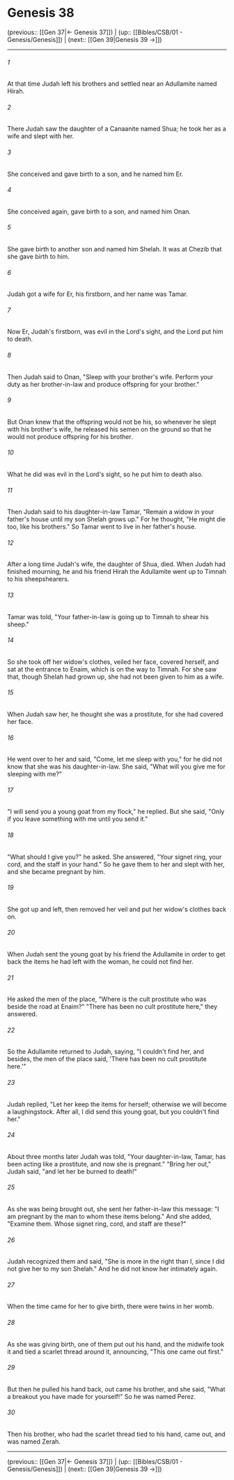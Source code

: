 # Genesis 38

(previous:: [[Gen 37|← Genesis 37]]) | (up:: [[Bibles/CSB/01 - Genesis/Genesis]]) | (next:: [[Gen 39|Genesis 39 →]])

***


###### 1 
At that time Judah left his brothers and settled near an Adullamite named Hirah. 

###### 2 
There Judah saw the daughter of a Canaanite named Shua; he took her as a wife and slept with her. 

###### 3 
She conceived and gave birth to a son, and he named him Er. 

###### 4 
She conceived again, gave birth to a son, and named him Onan. 

###### 5 
She gave birth to another son and named him Shelah. It was at Chezib that she gave birth to him. 

###### 6 
Judah got a wife for Er, his firstborn, and her name was Tamar. 

###### 7 
Now Er, Judah's firstborn, was evil in the Lord's sight, and the Lord put him to death. 

###### 8 
Then Judah said to Onan, "Sleep with your brother's wife. Perform your duty as her brother-in-law and produce offspring for your brother." 

###### 9 
But Onan knew that the offspring would not be his, so whenever he slept with his brother's wife, he released his semen on the ground so that he would not produce offspring for his brother. 

###### 10 
What he did was evil in the Lord's sight, so he put him to death also. 

###### 11 
Then Judah said to his daughter-in-law Tamar, "Remain a widow in your father's house until my son Shelah grows up." For he thought, "He might die too, like his brothers." So Tamar went to live in her father's house. 

###### 12 
After a long time Judah's wife, the daughter of Shua, died. When Judah had finished mourning, he and his friend Hirah the Adullamite went up to Timnah to his sheepshearers. 

###### 13 
Tamar was told, "Your father-in-law is going up to Timnah to shear his sheep." 

###### 14 
So she took off her widow's clothes, veiled her face, covered herself, and sat at the entrance to Enaim, which is on the way to Timnah. For she saw that, though Shelah had grown up, she had not been given to him as a wife. 

###### 15 
When Judah saw her, he thought she was a prostitute, for she had covered her face. 

###### 16 
He went over to her and said, "Come, let me sleep with you," for he did not know that she was his daughter-in-law. She said, "What will you give me for sleeping with me?" 

###### 17 
"I will send you a young goat from my flock," he replied. But she said, "Only if you leave something with me until you send it." 

###### 18 
"What should I give you?" he asked. She answered, "Your signet ring, your cord, and the staff in your hand." So he gave them to her and slept with her, and she became pregnant by him. 

###### 19 
She got up and left, then removed her veil and put her widow's clothes back on. 

###### 20 
When Judah sent the young goat by his friend the Adullamite in order to get back the items he had left with the woman, he could not find her. 

###### 21 
He asked the men of the place, "Where is the cult prostitute who was beside the road at Enaim?" "There has been no cult prostitute here," they answered. 

###### 22 
So the Adullamite returned to Judah, saying, "I couldn't find her, and besides, the men of the place said, 'There has been no cult prostitute here.'" 

###### 23 
Judah replied, "Let her keep the items for herself; otherwise we will become a laughingstock. After all, I did send this young goat, but you couldn't find her." 

###### 24 
About three months later Judah was told, "Your daughter-in-law, Tamar, has been acting like a prostitute, and now she is pregnant." "Bring her out," Judah said, "and let her be burned to death!" 

###### 25 
As she was being brought out, she sent her father-in-law this message: "I am pregnant by the man to whom these items belong." And she added, "Examine them. Whose signet ring, cord, and staff are these?" 

###### 26 
Judah recognized them and said, "She is more in the right than I, since I did not give her to my son Shelah." And he did not know her intimately again. 

###### 27 
When the time came for her to give birth, there were twins in her womb. 

###### 28 
As she was giving birth, one of them put out his hand, and the midwife took it and tied a scarlet thread around it, announcing, "This one came out first." 

###### 29 
But then he pulled his hand back, out came his brother, and she said, "What a breakout you have made for yourself!" So he was named Perez. 

###### 30 
Then his brother, who had the scarlet thread tied to his hand, came out, and was named Zerah.

***

(previous:: [[Gen 37|← Genesis 37]]) | (up:: [[Bibles/CSB/01 - Genesis/Genesis]]) | (next:: [[Gen 39|Genesis 39 →]])
